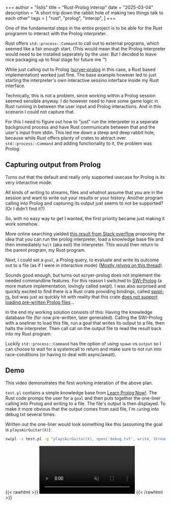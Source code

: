 +++
author = "lislis"
title = "Rust-Prolog interop"
date = "2025-03-04"
description = "A short trip down the rabbit hole of making two things talk to each other"
tags = [
    "rust",
    "prolog",
    "interop",
]
+++

One of the fundamental steps in the entire project is to be able for the Rust programm to interact with the Prolog interpreter.

Rust offers `std::process::Command` to call out to external programs, which seemed like a fair enough start. (This would mean that the Prolog interpreter would need to be installed seperately by the user. But I decided to leave nice packaging up to final stage for future me :tm:)

While just calling out to Prolog ([scryer-prolog](https://github.com/mthom/scryer-prolog) in this case, a Rust based implementation) worked just fine. The base example however led to just starting the interpreter's own interactive sessino interface inside my Rust interface.

Technically, this is not a problem, since working within a Prolog session seemed sensible anyway. I do however need to have some game logic in Rust running in between the user input and Prolog interactions. And in this scenario I could not capture that.

For this I need to figure out how to "just" run the interpreter in a seperate background process and have Rust communicate between that and the user's input from stdin. This led me down a steep and deep rabbit hole, because while Rust offers planty of crates to abtract over  `std::process::Command` and adding functionality to it, the problem was Prolog.

## Capturing output from Prolog

Turns out that the default and really only supported usecase for Prolog is its very interactive mode.

All kinds of writing to streams, files and whatnot assume that you are in the session and want to write out your results or your history. Another program calling into Prolog and capturing its output just seems to not be supported? (Or I didn't find it?)

So, with no easy way to get I wanted, the first priority became just making it work somehow.

More online searching yielded [this result from Stack overflow](https://stackoverflow.com/questions/25467090/how-to-run-swi-prolog-from-the-command-line) proposing the idea that you can run the prolog interpreter, load a knowledge base file and then immediately `halt` (aka exit) the interpreter. This would then return to the parent program, my Rust program.

Next, I could set a `goal`, a Prolog query, to evaluate and write its outcome out to a file (as if I were in interactive mode) ([Mostly relying on this thread](https://swi-prolog.discourse.group/t/capture-standard-output-from-write-1-predicate-in-c/8523)).

Sounds good enough, but turns out scryer-prolog does not implement the needed commandline features. For this reason I switched to [SWI-Prolog]() (a more mature implementation, lovingly called swipl). I was also surprised and quickly excited to find there is a Rust crate providing bindings, called [swipl-rs](), but was just as quickly hit with reality that this crate [does not support loading pre-written Prolog files](https://github.com/terminusdb-labs/swipl-rs/issues/3)...

In the end my working solution consists of this: Having the knowledge database file (for now pre-written, later generated). Calling the SWI-Prolog with a oneliner to load this file, run a goal that writes its output to a file, then halts the interpreter. Then call cat on the output file to read the result back into my Rust program.

Luckily `std::process::Command` has the option of using `spawn` vs `output` so I can choose to wait for a systemcall to return and make sure to not run into race-conditions (or having to deal with async/await).

## Demo

This video demonstrates the first working interation of the above plan.

`test.pl` contains a simple knowledge base from [Learn Prolog Now!](https://lpn.swi-prolog.org/lpnpage.php?pagetype=html&pageid=lpn-htmlse2). The Rust code promps the user for a `goal` and then puts together the one-liner calling into Prolog and writing to a file. The file's output is then displayed. To make it more obvious that the output comes from said file, I'm `cat`ing into debug.txt several times.

Written out the one-liner would look something like this (assuming the goal is `playsAirGuitar(X)`):

``` sh
swipl -s test.pl -g "playsAirGuitar(X), open('debug.txt', write, Stream, []), format(Stream, X, [])." -g halt.
```

{{< rawhtml >}}
<video controls muted>
<source type="video/mp4" src="../../videos/rust-prolog-interaction.mp4"></source>
<a href="../videos/rust-prolog-interaction.mp4>Find the video file here</a>
</video>
{{< /rawhtml >}}
